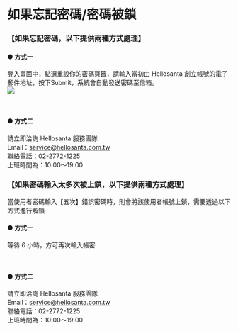 # 如果忘記密碼/密碼被鎖

### 【如果忘記密碼，以下提供兩種方式處理】
#### ● 方式一  
登入畫面中，點選重設你的密碼頁籤，請輸入當初由 Hellosanta 創立帳號的電子郵件地址，按下Submit，系統會自動發送密碼至信箱。  
![](/_image/workbench/fSmmjpf.png)

</br>

#### ● 方式二  
請立即洽詢 Hellosanta 服務團隊  
Email：service@hellosanta.com.tw  
聯絡電話：02-2772-1225  
上班時間為：10:00～19:00


### 【如果密碼輸入太多次被上鎖，以下提供兩種方式處理】
當使用者密碼輸入【五次】錯誤密碼時，則會將該使用者帳號上鎖，需要透過以下方式進行解鎖  
  
#### ● 方式一  
等待 6 小時，方可再次輸入帳密

</br>

#### ● 方式二  
請立即洽詢 Hellosanta 服務團隊  
Email：service@hellosanta.com.tw  
聯絡電話：02-2772-1225  
上班時間為：10:00～19:00